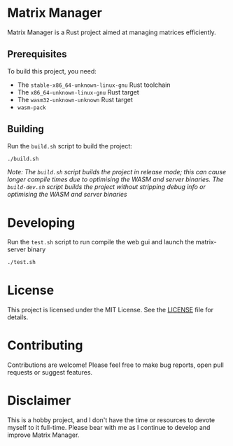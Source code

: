 # Matrix Manager
Matrix Manager is a Rust project aimed at managing matrices efficiently. 

## Prerequisites
To build this project, you need:
- The `stable-x86_64-unknown-linux-gnu` Rust toolchain
- The `x86_64-unknown-linux-gnu` Rust target
- The `wasm32-unknown-unknown` Rust target
- `wasm-pack`

## Building
Run the `build.sh` script to build the project:
```sh
./build.sh
```
_Note: The `build.sh` script builds the project in release mode; this can cause longer compile times due to optimising the WASM and server binaries. The `build-dev.sh` script builds the project without stripping debug info or optimising the WASM and server binaries_

# Developing
Run the `test.sh` script to run compile the web gui and launch the matrix-server binary
```sh
./test.sh
```

# License
This project is licensed under the MIT License. See the [LICENSE](/LICENSE) file for details.

# Contributing
Contributions are welcome! Please feel free to make bug reports, open pull requests or suggest features.

# Disclaimer
This is a hobby project, and I don't have the time or resources to devote myself to it full-time. Please bear with me as I continue to develop and improve Matrix Manager.